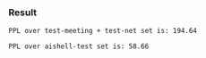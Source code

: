 ### Result

```
PPL over test-meeting + test-net set is: 194.64

PPL over aishell-test set is: 58.66
```